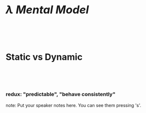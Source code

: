 <h1 style="font-size: 250%"><em>λ Mental Model</em></h1>
<br><br><br>
<h1>Static vs Dynamic</h1>
<br><br><br>
<h3>redux: "predictable", "behave consistently"</h3>


note:
    Put your speaker notes here.
    You can see them pressing 's'.
